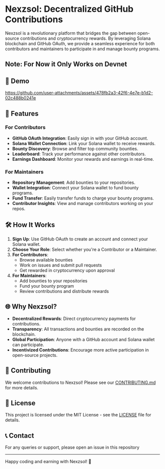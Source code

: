 # Nexzsol: Decentralized GitHub Contributions

Nexzsol is a revolutionary platform that bridges the gap between open-source contributions and cryptocurrency rewards. By leveraging Solana blockchain and GitHub OAuth, we provide a seamless experience for both contributors and maintainers to participate in and manage bounty programs.

## Note: For Now it Only Works on Devnet


## 🚦 Demo



https://github.com/user-attachments/assets/478fb2a3-42f6-4e7e-b1d2-02c488b0241e

## 🚀 Features

### For Contributors
- **GitHub OAuth Integration**: Easily sign in with your GitHub account.
- **Solana Wallet Connection**: Link your Solana wallet to receive rewards.
- **Bounty Discovery**: Browse and filter top community bounties.
- **Leaderboard**: Track your performance against other contributors.
- **Earnings Dashboard**: Monitor your rewards and earnings in real-time.

### For Maintainers
- **Repository Management**: Add bounties to your repositories.
- **Wallet Integration**: Connect your Solana wallet to fund bounty programs.
- **Fund Transfer**: Easily transfer funds to charge your bounty programs.
- **Contributor Insights**: View and manage contributors working on your repos.

## 🛠 How It Works

1. **Sign Up**: Use GitHub OAuth to create an account and connect your Solana wallet.
2. **Choose Your Role**: Select whether you're a Contributor or a Maintainer.
3. **For Contributors**:
   - Browse available bounties
   - Work on issues and submit pull requests
   - Get rewarded in cryptocurrency upon approval
4. **For Maintainers**:
   - Add bounties to your repositories
   - Fund your bounty program
   - Review contributions and distribute rewards

## 🌐 Why Nexzsol?

- **Decentralized Rewards**: Direct cryptocurrency payments for contributions.
- **Transparency**: All transactions and bounties are recorded on the blockchain.
- **Global Participation**: Anyone with a GitHub account and Solana wallet can participate.
- **Incentivized Contributions**: Encourage more active participation in open-source projects.



## 🤝 Contributing

We welcome contributions to Nexzsol! Please see our [CONTRIBUTING.md](CONTRIBUTING.md) for more details.

## 📄 License

This project is licensed under the MIT License - see the [LICENSE](LICENSE) file for details.

## 📞 Contact

For any queries or support, please open an issue in this repository 

---

Happy coding and earning with Nexzsol! 🎉
